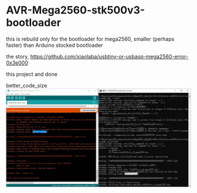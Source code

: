# AVR-Mega2560-stk500v3-bootloader
this is rebuild only for the bootloader for mega2560, smaller (perhaps faster) than Arduino stocked bootloader  

the story, https://github.com/xiaolaba/usbtiny-or-usbasp-mega2560-error-0x3e000

this project and done  

better_code_size  
![better_code_size.JPG](better_code_size.JPG)  


